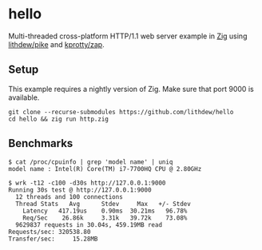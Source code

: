 # hello

Multi-threaded cross-platform HTTP/1.1 web server example in [Zig](https://ziglang.org) using [lithdew/pike](https://github.com/lithdew/pike) and [kprotty/zap](https://github.com/kprotty/zap).

## Setup

This example requires a nightly version of Zig. Make sure that port 9000 is available.

```
git clone --recurse-submodules https://github.com/lithdew/hello
cd hello && zig run http.zig
```

## Benchmarks

```
$ cat /proc/cpuinfo | grep 'model name' | uniq
model name : Intel(R) Core(TM) i7-7700HQ CPU @ 2.80GHz

$ wrk -t12 -c100 -d30s http://127.0.0.1:9000
Running 30s test @ http://127.0.0.1:9000
  12 threads and 100 connections
  Thread Stats   Avg      Stdev     Max   +/- Stdev
    Latency   417.19us    0.90ms  30.21ms   96.78%
    Req/Sec    26.86k     3.31k   39.72k    73.08%
  9629837 requests in 30.04s, 459.19MB read
Requests/sec: 320538.80
Transfer/sec:     15.28MB
```